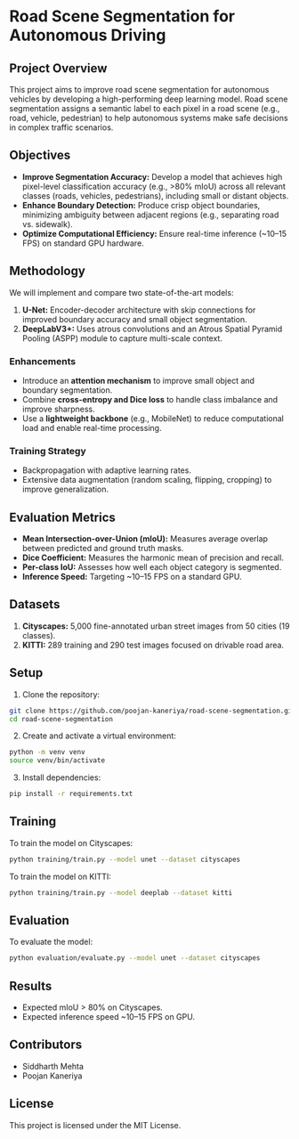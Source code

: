 
# Road Scene Segmentation for Autonomous Driving

## Project Overview
This project aims to improve road scene segmentation for autonomous vehicles by developing a high-performing deep learning model. Road scene segmentation assigns a semantic label to each pixel in a road scene (e.g., road, vehicle, pedestrian) to help autonomous systems make safe decisions in complex traffic scenarios.

## Objectives
- **Improve Segmentation Accuracy:** Develop a model that achieves high pixel-level classification accuracy (e.g., >80% mIoU) across all relevant classes (roads, vehicles, pedestrians), including small or distant objects.
- **Enhance Boundary Detection:** Produce crisp object boundaries, minimizing ambiguity between adjacent regions (e.g., separating road vs. sidewalk).
- **Optimize Computational Efficiency:** Ensure real-time inference (~10–15 FPS) on standard GPU hardware.

## Methodology
We will implement and compare two state-of-the-art models:
1. **U-Net:** Encoder-decoder architecture with skip connections for improved boundary accuracy and small object segmentation.
2. **DeepLabV3+:** Uses atrous convolutions and an Atrous Spatial Pyramid Pooling (ASPP) module to capture multi-scale context.

### Enhancements
- Introduce an **attention mechanism** to improve small object and boundary segmentation.
- Combine **cross-entropy and Dice loss** to handle class imbalance and improve sharpness.
- Use a **lightweight backbone** (e.g., MobileNet) to reduce computational load and enable real-time processing.

### Training Strategy
- Backpropagation with adaptive learning rates.
- Extensive data augmentation (random scaling, flipping, cropping) to improve generalization.

## Evaluation Metrics
- **Mean Intersection-over-Union (mIoU):** Measures average overlap between predicted and ground truth masks.
- **Dice Coefficient:** Measures the harmonic mean of precision and recall.
- **Per-class IoU:** Assesses how well each object category is segmented.
- **Inference Speed:** Targeting ~10–15 FPS on a standard GPU.

## Datasets
1. **Cityscapes:** 5,000 fine-annotated urban street images from 50 cities (19 classes).
2. **KITTI:** 289 training and 290 test images focused on drivable road area.

<!-- ## Project Structure
```
├── data/                   # Cityscapes and KITTI datasets
├── models/                 # U-Net and DeepLabV3+ models
├── training/               # Training scripts
├── evaluation/             # Evaluation and metrics calculation
├── results/                # Saved models and output visualizations
└── README.md               # Project documentation
``` -->

## Setup
1. Clone the repository:
```bash
git clone https://github.com/poojan-kaneriya/road-scene-segmentation.git
cd road-scene-segmentation
```
2. Create and activate a virtual environment:
```bash
python -m venv venv
source venv/bin/activate
```
3. Install dependencies:
```bash
pip install -r requirements.txt
```

## Training
To train the model on Cityscapes:
```bash
python training/train.py --model unet --dataset cityscapes
```

To train the model on KITTI:
```bash
python training/train.py --model deeplab --dataset kitti
```

## Evaluation
To evaluate the model:
```bash
python evaluation/evaluate.py --model unet --dataset cityscapes
```

## Results
- Expected mIoU > 80% on Cityscapes.
- Expected inference speed ~10–15 FPS on GPU.

## Contributors
- Siddharth Mehta
- Poojan Kaneriya

## License
This project is licensed under the MIT License.
